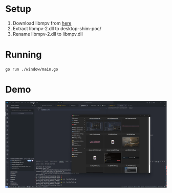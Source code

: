 # Setup

1. Download libmpv from [here](https://sourceforge.net/projects/mpv-player-windows/files/libmpv/)
2. Extract libmpv-2.dll to desktop-shim-poc/
3. Rename libmpv-2.dll to libmpv.dll 

# Running

`go run ./window/main.go`

# Demo
![Demo](https://github.com/brys0/desktop-shim-poc/blob/main/demo/demo-poc.gif?raw=true)

